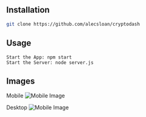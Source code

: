 
## Installation
``` sh
git clone https://github.com/alecsloan/cryptodash
```

## Usage
```
Start the App: npm start
Start the Server: node server.js
```

## Images
Mobile
![Mobile Image](https://i.imgur.com/qwsyqS6.png)

Desktop
![Mobile Image](https://i.imgur.com/a1VRacD.png)
